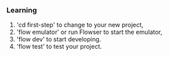 ### Learning

1. 'cd first-step' to change to your new project,
2. 'flow emulator' or run Flowser to start the emulator,
3. 'flow dev' to start developing.
4. 'flow test' to test your project.
